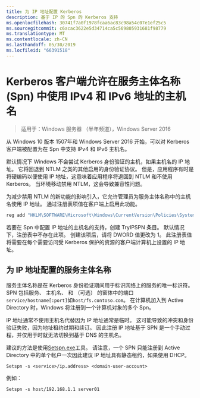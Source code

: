 ```yaml
---
title: 为 IP 地址配置 Kerberos
description: 基于 IP 的 Spn 的 Kerberos 支持
ms.openlocfilehash: 30741f7a0f1978fcaa6ac83c98a54c07e1ef25c5
ms.sourcegitcommit: c6acac3622e5d34714ca5c569805931681f98779
ms.translationtype: MT
ms.contentlocale: zh-CN
ms.lasthandoff: 05/30/2019
ms.locfileid: "66391518"
---
```

# <a name="kerberos-clients-allow-ipv4-and-ipv6-address-hostnames-in-service-principal-names-spns"></a>Kerberos 客户端允许在服务主体名称 (Spn) 中使用 IPv4 和 IPv6 地址的主机名

>适用于：Windows 服务器 （半年频道），Windows Server 2016

从 Windows 10 版本 1507年和 Windows Server 2016 开始，可以对 Kerberos 客户端被配置为在 Spn 中支持 IPv4 和 IPv6 主机名。

默认情况下 Windows 不会尝试 Kerberos 身份验证的主机，如果主机名的 IP 地址。 它将回退到 NTLM 之类的其他启用的身份验证协议。 但是，应用程序有时是将硬编码以便使用 IP 地址，这意味着应用程序将退回到 NTLM 和不使用 Kerberos。 当环境移动禁用 NTLM，这会导致兼容性问题。

为减少禁用 NTLM 的新功能的影响引入，它允许管理员为服务主体名称中的主机名使用 IP 地址。 通过注册表项值在客户端上启用此功能。

```cmd
reg add "HKLM\SOFTWARE\Microsoft\Windows\CurrentVersion\Policies\System\Kerberos\Parameters" /v TryIPSPN /t REG_DWORD /d 1 /f
```

若要在 Spn 中配置 IP 地址的主机名的支持，创建 TryIPSPN 条目。 默认情况下，注册表中不存在此项。 创建该项后，请将 DWORD 值更改为 1。 此注册表值将需要在每个需要访问受 Kerberos 保护的资源的客户端计算机上设置的 IP 地址。

## <a name="configuring-a-service-principal-name-as-ip-address"></a>为 IP 地址配置的服务主体名称

服务主体名称是在 Kerberos 身份验证期间用于标识网络上的服务的唯一标识符。 SPN 包括服务、 主机名、 和 （可选） 的窗体中的端口`service/hostname[:port]`如`host/fs.contoso.com`。 在计算机加入到 Active Directory 时，Windows 将注册到一个计算机对象的多个 Spn。

IP 地址通常不使用主机名代替因为 IP 地址通常是临时。 这可能导致的冲突和身份验证失败，因为地址租约过期和续订。 因此注册 IP 地址基于 SPN 是一个手动过程，并仅用于时就无法切换到基于 DNS 的主机名。

建议的方法是使用[Setspn.exe](https://docs.microsoft.com/en-us/previous-versions/windows/it-pro/windows-server-2012-R2-and-2012/cc731241(v=ws.11))工具。 请注意，一个 SPN 只能注册到 Active Directory 中的单个帐户一次因此建议 IP 地址具有静态租约，如果使用 DHCP。

```
Setspn -s <service>/ip.address> <domain-user-account>  
```

例如：

```
Setspn -s host/192.168.1.1 server01
```

